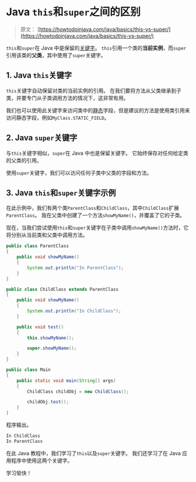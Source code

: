 # Java `this`和`super`之间的区别

> 原文： [https://howtodoinjava.com/java/basics/this-vs-super/](https://howtodoinjava.com/java/basics/this-vs-super/)

`this`和`super`在 Java 中是保留的[关键字](https://howtodoinjava.com/java-keywords/)。 `this`引用一个类的**当前实例**，而`super`引用该类的**父类**，其中使用了`super`关键字。

## 1\. Java `this`关键字

`this`关键字自动保留对类的当前实例的引用。 在我们要将方法从父类继承到子类，并要专门从子类调用方法的情况下，这非常有用。

我们也可以使用此关键字来访问类中的[静态](https://howtodoinjava.com/java/basics/java-static-keyword/)字段，但是建议的方法是使用类引用来访问静态字段，例如`MyClass.STATIC_FIELD`。

## 2\. Java `super`关键字

与`this`关键字相似，`super`在 Java 中也是保留关键字。 它始终保存对任何给定类的父类的引用。

使用`super`关键字，我们可以访问任何子类中父类的字段和方法。

## 3\. Java `this`和`super`关键字示例

在此示例中，我们有两个类`ParentClass`和`ChildClass`，其中`ChildClass`扩展`ParentClass`。 我在父类中创建了一个方法`showMyName()`，并覆盖了它的子类。

现在，当我们尝试使用`this`和`super`关键字在子类中调用`showMyName()`方法时，它将分别从当前类和父类中调用方法。

```java
public class ParentClass 
{	
	public void showMyName() 
	{
		System.out.println("In ParentClass");
	}
}

```

```java
public class ChildClass extends ParentClass 
{
	public void showMyName() 
	{
		System.out.println("In ChildClass");
	}

	public void test() 
	{
		this.showMyName();

		super.showMyName();
	}
}

```

```java
public class Main 
{
	public static void main(String[] args) 
	{
		ChildClass childObj = new ChildClass();

		childObj.test();
	}
}

```

程序输出。

```java
In ChildClass
In ParentClass

```

在此 Java 教程中，我们学习了`this`以及`super`关键字。 我们还学习了在 Java 应用程序中使用这两个关键字。

学习愉快！